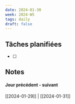 ```yaml
---
date: 2024-01-30
week: 2024-W5
tags: daily
draft: false 
---
```


## Tâches planifiées

- [ ] 

## Notes


#### Jour précédent - suivant 
[[2024-01-29]] | [[2024-01-31]]